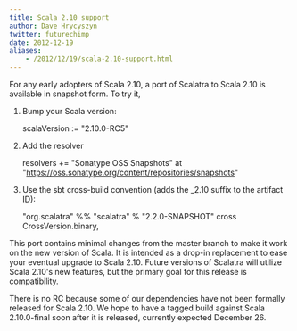 ```yaml
---
title: Scala 2.10 support
author: Dave Hrycyszyn
twitter: futurechimp
date: 2012-12-19
aliases:
    - /2012/12/19/scala-2.10-support.html
---
```


For any early adopters of Scala 2.10, a port of Scalatra to Scala 2.10
is available in snapshot form.  To try it,

<!--more-->


1) Bump your Scala version:

    scalaVersion := "2.10.0-RC5"

2) Add the resolver

    resolvers += "Sonatype OSS Snapshots" at "https://oss.sonatype.org/content/repositories/snapshots"

3) Use the sbt cross-build convention (adds the _2.10 suffix to the
artifact ID):

    "org.scalatra" %% "scalatra" % "2.2.0-SNAPSHOT" cross CrossVersion.binary,

This port contains minimal changes from the master branch to make it
work on the new version of Scala. It is intended as a drop-in
replacement to ease your eventual upgrade to Scala 2.10. Future
versions of Scalatra will utilize Scala 2.10's new features, but the
primary goal for this release is compatibility.

There is no RC because some of our dependencies have not been formally
released for Scala 2.10.  We hope to have a tagged build against Scala
2.10.0-final soon after it is released, currently expected December
26.
